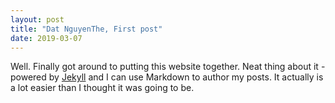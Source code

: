 ```yaml
---
layout: post
title: "Dat NguyenThe, First post"
date: 2019-03-07
---
```


Well. Finally got around to putting this website together. Neat thing about it - powered by [Jekyll](http://jekyllrb.com) and I can use Markdown to author my posts. It actually is a lot easier than I thought it was going to be.
